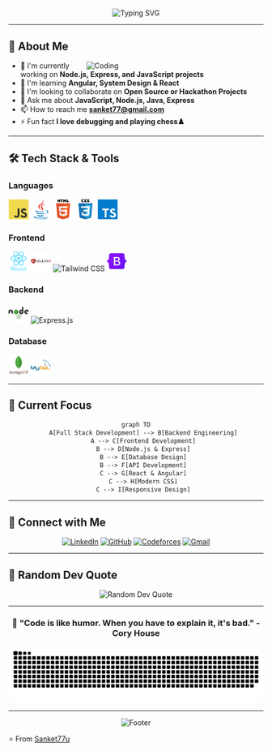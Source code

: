 # <div align="center">

<!-- Animated Header -->
<div align="center">
  <img src="https://readme-typing-svg.herokuapp.com?font=Fira+Code&weight=600&size=35&duration=3000&pause=1000&color=00F5FF&center=true&vCenter=true&multiline=true&width=600&height=100&lines=Hi+%F0%9F%91%8B%2C+I'm+Sanket+Uphade;Software+Engineer;Backend+Engineer" alt="Typing SVG" />
</div>



---

## 🚀 About Me

<img align="right" alt="Coding" width="350" src="https://cdn.dribbble.com/users/1162077/screenshots/3848914/programmer.gif">

- 🔭 I'm currently working on **Node.js, Express, and JavaScript projects**
- 🌱 I'm learning **Angular, System Design & React**
- 👯 I'm looking to collaborate on **Open Source or Hackathon Projects**
- 💬 Ask me about **JavaScript, Node.js, Java, Express**
- 📫 How to reach me **sanket77@gmail.com**
- ⚡ Fun fact **I love debugging and playing chess♟️**

---

## 🛠️ Tech Stack & Tools

### Languages
<p align="left">
  <img src="https://raw.githubusercontent.com/devicons/devicon/master/icons/javascript/javascript-original.svg" alt="JavaScript" width="40" height="40"/>
  <img src="https://raw.githubusercontent.com/devicons/devicon/master/icons/java/java-original.svg" alt="Java" width="40" height="40"/>
  <img src="https://raw.githubusercontent.com/devicons/devicon/master/icons/html5/html5-original-wordmark.svg" alt="HTML5" width="40" height="40"/>
  <img src="https://raw.githubusercontent.com/devicons/devicon/master/icons/css3/css3-original-wordmark.svg" alt="CSS3" width="40" height="40"/>
  <img src="https://raw.githubusercontent.com/devicons/devicon/master/icons/typescript/typescript-original.svg" alt="TypeScript" width="40" height="40"/>
</p>

### Frontend
<p align="left">
  <img src="https://raw.githubusercontent.com/devicons/devicon/master/icons/react/react-original-wordmark.svg" alt="React" width="40" height="40"/>
  <img src="https://raw.githubusercontent.com/devicons/devicon/master/icons/angularjs/angularjs-original-wordmark.svg" alt="Angular" width="40" height="40"/>
  <img src="https://www.vectorlogo.zone/logos/tailwindcss/tailwindcss-icon.svg" alt="Tailwind CSS" width="40" height="40"/>
  <img src="https://raw.githubusercontent.com/devicons/devicon/master/icons/bootstrap/bootstrap-original.svg" alt="Bootstrap" width="40" height="40"/>
</p>

### Backend
<p align="left">
  <img src="https://raw.githubusercontent.com/devicons/devicon/master/icons/nodejs/nodejs-original-wordmark.svg" alt="Node.js" width="40" height="40"/>
  <img src="https://skillicons.dev/icons?i=express" alt="Express.js" width="40" height="40"/>

</p>

### Database
<p align="left">
  <img src="https://raw.githubusercontent.com/devicons/devicon/master/icons/mongodb/mongodb-original-wordmark.svg" alt="MongoDB" width="40" height="40"/>
  <img src="https://raw.githubusercontent.com/devicons/devicon/master/icons/mysql/mysql-original-wordmark.svg" alt="MySQL" width="40" height="40"/>
</p>



---







## 🎯 Current Focus

<div align="center">

```mermaid
graph TD
    A[Full Stack Development] --> B[Backend Engineering]
    A --> C[Frontend Development]
    B --> D[Node.js & Express]
    B --> E[Database Design]
    B --> F[API Development]
    C --> G[React & Angular]
    C --> H[Modern CSS]
    C --> I[Responsive Design]
```

</div>







---



## 🤝 Connect with Me

<div align="center">

[![LinkedIn](https://img.shields.io/badge/LinkedIn-%230077B5.svg?style=for-the-badge&logo=linkedin&logoColor=white)](https://www.linkedin.com/in/sanket-uphade077)
[![GitHub](https://img.shields.io/badge/GitHub-%23121011.svg?style=for-the-badge&logo=github&logoColor=white)](https://github.com/Sanket77u)
[![Codeforces](https://img.shields.io/badge/Codeforces-445f9d?style=for-the-badge&logo=Codeforces&logoColor=white)](https://codeforces.com/profile/sanketuphade77)
[![Gmail](https://img.shields.io/badge/Gmail-D14836?style=for-the-badge&logo=gmail&logoColor=white)](mailto:sanket77@gmail.com)


</div>

---

## 💭 Random Dev Quote

<div align="center">
  <img src="https://quotes-github-readme.vercel.app/api?type=horizontal&theme=radical" alt="Random Dev Quote" />
</div>

---



<div align="center">
  
  ### 🌟 "Code is like humor. When you have to explain it, it's bad." - Cory House
  
  <img src="https://raw.githubusercontent.com/Platane/snk/output/github-contribution-grid-snake.svg" alt="Snake Animation" />
  
</div>

---

<div align="center">
  <img src="https://capsule-render.vercel.app/api?type=waving&color=gradient&height=100&section=footer&text=Thanks%20for%20visiting!&fontSize=16&fontAlignY=65&desc=Let's%20connect%20and%20build%20something%20amazing%20together&descAlignY=51&descAlign=center" alt="Footer" />
</div>

⭐️ From [Sanket77u](https://github.com/Sanket77u)

</div>
